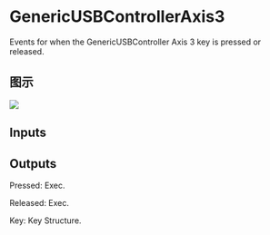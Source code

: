 # GenericUSBControllerAxis3

Events for when the GenericUSBController Axis 3 key is pressed or released.

## 图示

![]($-20221218-19230845.png)

## Inputs

## Outputs

Pressed: Exec.

Released: Exec.

Key: Key Structure.

